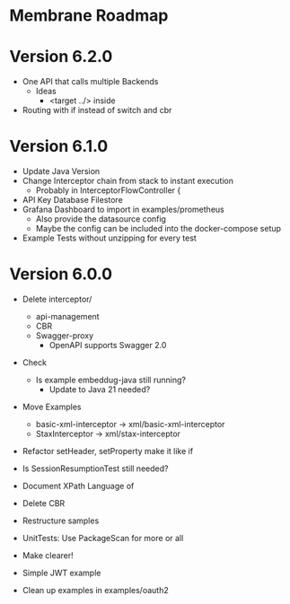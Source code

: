 # Membrane Roadmap

# Version 6.2.0

- One API that calls multiple Backends
  - Ideas
    - <target ../> inside <if>
- Routing with if instead of switch and cbr

# Version 6.1.0

- Update Java Version
- Change Interceptor chain from stack to instant execution
  - Probably in InterceptorFlowController {
- API Key Database Filestore
- Grafana Dashboard to import in examples/prometheus
  - Also provide the datasource config
  - Maybe the config can be included into the docker-compose setup
- Example Tests without unzipping for every test


# Version 6.0.0

- Delete interceptor/
  - api-management
  - CBR
  - Swagger-proxy
    - OpenAPI supports Swagger 2.0

- Check
  - Is example embeddug-java still running?
    - Update to Java 21 needed? 

- Move Examples
  - basic-xml-interceptor -> xml/basic-xml-interceptor
  - StaxInterceptor -> xml/stax-interceptor


- Refactor setHeader, setProperty make it like if
- Is SessionResumptionTest still needed?
- Document XPath Language of <if>
- Delete CBR
- Restructure samples
- UnitTests: Use PackageScan for more or all
- Make <log headerOnly="false"/> clearer! 

- Simple JWT example 
- Clean up examples in examples/oauth2



